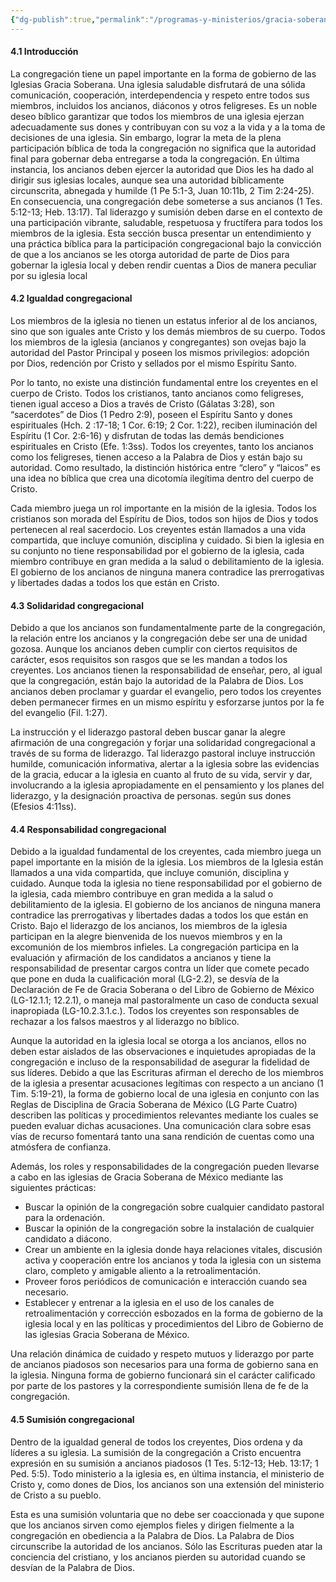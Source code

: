 ```yaml
---
{"dg-publish":true,"permalink":"/programas-y-ministerios/gracia-soberana-orizaba/identidad-y-teologia/libro-de-gobierno/4-el-papel-de-la-congregacion/"}
---
```


#### 4.1 Introducción 
La congregación tiene un papel importante en la forma de gobierno de las Iglesias Gracia Soberana. Una iglesia saludable disfrutará de una sólida comunicación, cooperación, interdependencia y respeto entre todos sus miembros, incluidos los ancianos, diáconos y otros feligreses. Es un noble deseo bíblico garantizar que todos los miembros de una iglesia ejerzan adecuadamente sus dones y contribuyan con su voz a la vida y a la toma de decisiones de una iglesia. Sin embargo, lograr la meta de la plena participación bíblica de toda la congregación no significa que la autoridad final para gobernar deba entregarse a toda la congregación. En última instancia, los ancianos deben ejercer la autoridad que Dios les ha dado al dirigir sus iglesias locales, aunque sea una autoridad bíblicamente circunscrita, abnegada y humilde (1 Pe 5:1-3, Juan 10:11b, 2 Tim 2:24-25). En consecuencia, una congregación debe someterse a sus ancianos (1 Tes. 5:12-13; Heb. 13:17). Tal liderazgo y sumisión deben darse en el contexto de una participación vibrante, saludable, respetuosa y fructífera para todos los miembros de la iglesia. Esta sección busca presentar un entendimiento y una práctica bíblica para la participación congregacional bajo la convicción de que a los ancianos se les otorga autoridad de parte de Dios para gobernar la iglesia local y deben rendir cuentas a Dios de manera peculiar por su iglesia local 

#### 4.2 Igualdad congregacional 
Los miembros de la iglesia no tienen un estatus inferior al de los ancianos, sino que son iguales ante Cristo y los demás miembros de su cuerpo. Todos los miembros de la iglesia (ancianos y congregantes) son ovejas bajo la autoridad del Pastor Principal y poseen los mismos privilegios: adopción por Dios, redención por Cristo y sellados por el mismo Espíritu Santo. 

Por lo tanto, no existe una distinción fundamental entre los creyentes en el cuerpo de Cristo. Todos los cristianos, tanto ancianos como feligreses, tienen igual acceso a Dios a través de Cristo (Gálatas 3:28), son “sacerdotes” de Dios (1 Pedro 2:9), poseen el Espíritu Santo y dones espirituales (Hch. 2 :17-18; 1 Cor. 6:19; 2 Cor. 1:22), reciben iluminación del Espíritu (1 Cor. 2:6-16) y disfrutan de todas las demás bendiciones espirituales en Cristo (Efe. 1:3ss). Todos los creyentes, tanto los ancianos como los feligreses, tienen acceso a la Palabra de Dios y están bajo su autoridad. Como resultado, la distinción histórica entre “clero” y “laicos” es una idea no bíblica que crea una dicotomía ilegítima dentro del cuerpo de Cristo. 

Cada miembro juega un rol importante en la misión de la iglesia. Todos los cristianos son morada del Espíritu de Dios, todos son hijos de Dios y todos pertenecen al real sacerdocio. Los creyentes están llamados a una vida compartida, que incluye comunión, disciplina y cuidado. Si bien la iglesia en su conjunto no tiene responsabilidad por el gobierno de la iglesia, cada miembro contribuye en gran medida a la salud o debilitamiento de la iglesia. El gobierno de los ancianos de ninguna manera contradice las prerrogativas y libertades dadas a todos los que están en Cristo.

#### 4.3 Solidaridad congregacional 
Debido a que los ancianos son fundamentalmente parte de la congregación, la relación entre los ancianos y la congregación debe ser una de unidad gozosa. Aunque los ancianos deben cumplir con ciertos requisitos de carácter, esos requisitos son rasgos que se les mandan a todos los creyentes. Los ancianos tienen la responsabilidad de enseñar, pero, al igual que la congregación, están bajo la autoridad de la Palabra de Dios. Los ancianos deben proclamar y guardar el evangelio, pero todos los creyentes deben permanecer firmes en un mismo espíritu y esforzarse juntos por la fe del evangelio (Fil. 1:27). 

La instrucción y el liderazgo pastoral deben buscar ganar la alegre afirmación de una congregación y forjar una solidaridad congregacional a través de su forma de liderazgo. Tal liderazgo pastoral incluye instrucción humilde, comunicación informativa, alertar a la iglesia sobre las evidencias de la gracia, educar a la iglesia en cuanto al fruto de su vida, servir y dar, involucrando a la iglesia apropiadamente en el pensamiento y los planes del liderazgo, y la designación proactiva de personas. según sus dones (Efesios 4:11ss). 

#### 4.4 Responsabilidad congregacional 
Debido a la igualdad fundamental de los creyentes, cada miembro juega un papel importante en la misión de la iglesia. Los miembros de la Iglesia están llamados a una vida compartida, que incluye comunión, disciplina y cuidado. Aunque toda la iglesia no tiene responsabilidad por el gobierno de la iglesia, cada miembro contribuye en gran medida a la salud o debilitamiento de la iglesia. El gobierno de los ancianos de ninguna manera contradice las prerrogativas y libertades dadas a todos los que están en Cristo. Bajo el liderazgo de los ancianos, los miembros de la iglesia participan en la alegre bienvenida de los nuevos miembros y en la excomunión de los miembros infieles. La congregación participa en la evaluación y afirmación de los candidatos a ancianos y tiene la responsabilidad de presentar cargos contra un líder que comete pecado que pone en duda la cualificación moral (LG-2.2), se desvía de la Declaración de Fe de Gracia Soberana o del Libro de Gobierno de México (LG-12.1.1; 12.2.1), o maneja mal pastoralmente un caso de conducta sexual inapropiada (LG-10.2.3.1.c.). Todos los creyentes son responsables de rechazar a los falsos maestros y al liderazgo no bíblico. 

Aunque la autoridad en la iglesia local se otorga a los ancianos, ellos no deben estar aislados de las observaciones e inquietudes apropiadas de la congregación e incluso de la responsabilidad de asegurar la fidelidad de sus líderes. Debido a que las Escrituras afirman el derecho de los miembros de la iglesia a presentar acusaciones legítimas con respecto a un anciano (1 Tim. 5:19-21), la forma de gobierno local de una iglesia en conjunto con las Reglas de Disciplina de Gracia Soberana de México (LG Parte Cuatro) describen las políticas y procedimientos relevantes mediante los cuales se pueden evaluar dichas acusaciones. Una comunicación clara sobre esas vías de recurso fomentará tanto una sana rendición de cuentas como una atmósfera de confianza.

Además, los roles y responsabilidades de la congregación pueden llevarse a cabo en las iglesias de Gracia Soberana de México mediante las siguientes prácticas: 
- Buscar la opinión de la congregación sobre cualquier candidato pastoral para la ordenación. 
- Buscar la opinión de la congregación sobre la instalación de cualquier candidato a diácono. 
- Crear un ambiente en la iglesia donde haya relaciones vitales, discusión activa y cooperación entre los ancianos y toda la iglesia con un sistema claro, completo y amigable aliento a la retroalimentación. 
- Proveer foros periódicos de comunicación e interacción cuando sea necesario. 
- Establecer y entrenar a la iglesia en el uso de los canales de retroalimentación y corrección esbozados en la forma de gobierno de la iglesia local y en las políticas y procedimientos del Libro de Gobierno de las iglesias Gracia Soberana de México. 
 
Una relación dinámica de cuidado y respeto mutuos y liderazgo por parte de ancianos piadosos son necesarios para una forma de gobierno sana en la iglesia. Ninguna forma de gobierno funcionará sin el carácter calificado por parte de los pastores y la correspondiente sumisión llena de fe de la congregación. 

#### 4.5 Sumisión congregacional 
Dentro de la igualdad general de todos los creyentes, Dios ordena y da líderes a su iglesia. La sumisión de la congregación a Cristo encuentra expresión en su sumisión a ancianos piadosos (1 Tes. 5:12-13; Heb. 13:17; 1 Ped. 5:5). Todo ministerio a la iglesia es, en última instancia, el ministerio de Cristo y, como dones de Dios, los ancianos son una extensión del ministerio de Cristo a su pueblo. 

Esta es una sumisión voluntaria que no debe ser coaccionada y que supone que los ancianos sirven como ejemplos fieles y dirigen fielmente a la congregación en obediencia a la Palabra de Dios. La Palabra de Dios circunscribe la autoridad de los ancianos. Sólo las Escrituras pueden atar la conciencia del cristiano, y los ancianos pierden su autoridad cuando se desvían de la Palabra de Dios.